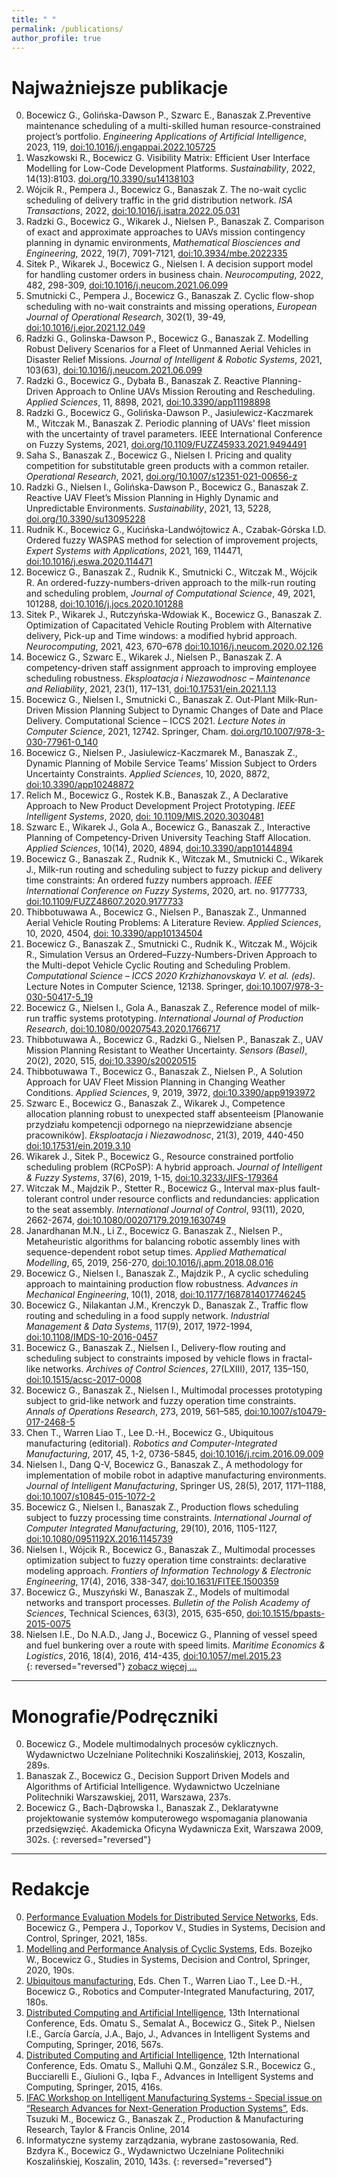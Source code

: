 ```yaml
---
title: " "
permalink: /publications/
author_profile: true
---
```

Najważniejsze publikacje
========================
0. Bocewicz G., Golińska-Dawson P., Szwarc E., Banaszak Z.Preventive maintenance scheduling of a multi-skilled human resource-constrained project’s portfolio. _Engineering Applications of Artificial Intelligence_, 2023, 119, [doi:10.1016/j.engappai.2022.105725](https://doi.org/10.1016/j.engappai.2022.105725)
0. Waszkowski R., Bocewicz G. Visibility Matrix: Efficient User Interface Modelling for Low-Code Development Platforms. _Sustainability_, 2022, 14(13):8103. [doi.org/10.3390/su14138103](https://doi.org/10.3390/su14138103) 
0. Wójcik R., Pempera J., Bocewicz G., Banaszak Z. The no-wait cyclic scheduling of delivery traffic in the grid distribution network. _ISA Transactions_,
2022, [doi:10.1016/j.isatra.2022.05.031](https://doi.org/10.1016/j.isatra.2022.05.031)
0. Radzki G., Bocewicz G., Wikarek J., Nielsen P., Banaszak Z. Comparison of exact and approximate approaches to UAVs mission contingency planning in dynamic environments, _Mathematical Biosciences and Engineering_, 2022, 19(7), 7091-7121, [doi:10.3934/mbe.2022335](http://www.aimspress.com/article/doi/10.3934/mbe.2022335)
0.	Sitek P., Wikarek J., Bocewicz G., Nielsen I. A decision support model for handling customer orders in business chain. _Neurocomputing_, 2022, 482, 298-309, [doi:10.1016/j.neucom.2021.06.099](https://doi.org/10.1016/j.neucom.2021.06.099)
0. Smutnicki C., Pempera J., Bocewicz G., Banaszak Z. Cyclic flow-shop scheduling with no-wait constraints and missing operations, _European Journal of Operational Research_, 302(1), 39-49, [doi:10.1016/j.ejor.2021.12.049](https://doi.org/10.1016/j.ejor.2021.12.049)
0. Radzki G., Golinska-Dawson P., Bocewicz G., Banaszak Z. Modelling Robust Delivery Scenarios for a Fleet of Unmanned Aerial Vehicles in Disaster Relief Missions. _Journal of Intelligent & Robotic Systems_, 2021, 103(63), [doi:10.1016/j.neucom.2021.06.099](https://doi.org/10.1007/s10846-021-01502-2)
0. Radzki G., Bocewicz G., Dybała B., Banaszak Z. Reactive Planning-Driven Approach to Online UAVs Mission Rerouting and Rescheduling. _Applied Sciences_, 11, 8898, 2021, [doi:10.3390/app11198898](https://www.mdpi.com/2076-3417/11/19/8898)
0. Radzki G., Bocewicz G., Golińska-Dawson P., Jasiulewicz-Kaczmarek M., Witczak M., Banaszak Z. Periodic planning of UAVs' fleet mission with the uncertainty of travel parameters. IEEE International Conference on Fuzzy Systems, 2021, [doi.org/10.1109/FUZZ45933.2021.9494491](https://ieeexplore.ieee.org/abstract/document/9494491)
0. Saha S., Banaszak Z., Bocewicz G., Nielsen I. Pricing and quality competition for substitutable green products with a common retailer. _Operational Research_, 2021, [doi.org/10.1007/s12351-021-00656-z](https://doi.org/10.1007/s12351-021-00656-z) 
0. Radzki G., Nielsen I., Golińska-Dawson P., Bocewicz G., Banaszak Z. Reactive UAV Fleet’s Mission Planning in Highly Dynamic and Unpredictable Environments. _Sustainability_, 2021, 13, 5228, [doi.org/10.3390/su13095228](https://doi.org/10.3390/su13095228)
0. Rudnik K., Bocewicz G., Kucińska-Landwójtowicz A., Czabak-Górska I.D. Ordered fuzzy WASPAS method for selection of improvement projects, _Expert Systems with Applications_, 2021, 169, 114471, [doi:10.1016/j.eswa.2020.114471](https://doi.org/10.1016/j.eswa.2020.114471)
0. Bocewicz G., Banaszak Z., Rudnik K., Smutnicki C., Witczak M., Wójcik R. An ordered-fuzzy-numbers-driven approach to the milk-run routing and scheduling problem, _Journal of Computational Science_, 49, 2021, 101288, [doi:10.1016/j.jocs.2020.101288](https://doi.org/10.1016/j.jocs.2020.101288)
0.	Sitek P., Wikarek J., Rutczyńska-Wdowiak K., Bocewicz G., Banaszak Z. Optimization of Capacitated Vehicle Routing Problem with Alternative delivery, Pick-up and Time windows: a modified hybrid approach. _Neurocomputing_, 2021, 423, 670–678 [doi:10.1016/j.neucom.2020.02.126](https://www.sciencedirect.com/science/article/abs/pii/S0925231220307414) 
0. Bocewicz G., Szwarc E., Wikarek J., Nielsen P., Banaszak Z. A competency-driven staff assignment approach to improving employee scheduling robustness. _Eksploatacja i Niezawodnosc – Maintenance and Reliability_, 2021, 23(1), 117–131, [doi:10.17531/ein.2021.1.13](http://dx.doi.org/10.17531/ein.2021.1.13)
0. Bocewicz G., Nielsen I., Smutnicki C., Banaszak Z. Out-Plant Milk-Run-Driven Mission Planning Subject to Dynamic Changes of Date and Place Delivery. Computational Science – ICCS 2021. _Lecture Notes in Computer Science_, 2021, 12742. Springer, Cham. [doi.org/10.1007/978-3-030-77961-0_140](https://doi.org/10.1007/978-3-030-77961-0_140) 
0. Bocewicz G., Nielsen P., Jasiulewicz-Kaczmarek M., Banaszak Z., Dynamic Planning of Mobile Service Teams’ Mission Subject to Orders Uncertainty Constraints. _Applied Sciences_,  10, 2020, 8872, [doi:10.3390/app10248872](https://doi.org/10.3390/app10248872) 
0.	Relich M., Bocewicz G., Rostek K.B., Banaszak Z., A Declarative Approach to New Product Development Project Prototyping. _IEEE Intelligent Systems_, 2020, [doi: 10.1109/MIS.2020.3030481](https://www.computer.org/csdl/magazine/ex/5555/01/09222470/1nTrR5ybDeo)
0.	Szwarc E., Wikarek J., Gola A., Bocewicz G., Banaszak Z., Interactive Planning of Competency-Driven University Teaching Staff Allocation. _Applied Sciences_, 10(14), 2020, 4894, [doi:10.3390/app10144894](https://www.mdpi.com/2076-3417/10/14/4894)
0.	Bocewicz G., Banaszak Z., Rudnik K., Witczak M., Smutnicki C., Wikarek J., Milk-run routing and scheduling subject to fuzzy pickup and delivery time constraints: An ordered fuzzy numbers approach. _IEEE International Conference on Fuzzy Systems_, 2020, art. no. 9177733, [doi:10.1109/FUZZ48607.2020.9177733](https://ieeexplore.ieee.org/document/9177733)
0.	Thibbotuwawa A., Bocewicz G., Nielsen P., Banaszak Z., Unmanned Aerial Vehicle Routing Problems: A Literature Review. _Applied Sciences_, 10, 2020, 4504, [doi: 10.3390/app10134504](https://www.mdpi.com/2076-3417/10/13/4504)
0.	Bocewicz G., Banaszak Z., Smutnicki C., Rudnik K., Witczak M., Wójcik R., Simulation Versus an Ordered–Fuzzy-Numbers-Driven Approach to the Multi-depot Vehicle Cyclic Routing and Scheduling Problem.  _Computational Science – ICCS 2020 Krzhizhanovskaya V. et al. (eds)_. Lecture Notes in Computer Science, 12138. Springer, [doi:10.1007/978-3-030-50417-5_19](https://link.springer.com/chapter/10.1007/978-3-030-50417-5_19)
0.	Bocewicz G., Nielsen I., Gola A., Banaszak Z., Reference model of milk-run traffic systems prototyping. _International Journal of Production Research_, [doi:10.1080/00207543.2020.1766717](https://www.tandfonline.com/doi/abs/10.1080/00207543.2020.1766717)
0.	Thibbotuwawa A., Bocewicz G., Radzki G., Nielsen P., Banaszak Z., UAV Mission Planning Resistant to Weather Uncertainty. _Sensors (Basel)_, 20(2), 2020, 515, [doi:10.3390/s20020515](https://www.mdpi.com/1424-8220/20/2/515) 
0. Thibbotuwawa T., Bocewicz G., Banaszak Z., Nielsen P., A Solution Approach for UAV Fleet Mission Planning in Changing Weather Conditions. _Applied Sciences_, 9, 2019, 3972, [doi:10.3390/app9193972](https://www.mdpi.com/2076-3417/9/19/3972)
0. Szwarc E., Bocewicz G., Banaszak Z., Wikarek J., Competence allocation planning robust to unexpected staff absenteeism [Planowanie przydziału kompetencji odpornego na nieprzewidziane absencje pracowników]. _Eksploatacja i Niezawodnosc_, 21(3), 2019, 440-450 [doi:10.17531/ein.2019.3.10](http://ein.org.pl/2019-03-10)
0. Wikarek J., Sitek P., Bocewicz G., Resource constrained portfolio scheduling problem (RCPoSP): A hybrid approach. _Journal of Intelligent & Fuzzy Systems_, 37(6), 2019, 1-15, [doi:10.3233/JIFS-179364](https://content.iospress.com/articles/journal-of-intelligent-and-fuzzy-systems/ifs179364)
0. Witczak M., Majdzik P., Stetter R., Bocewicz G., Interval max-plus fault-tolerant control under resource conflicts and redundancies: application to the seat assembly. _International Journal of Control_, 93(11), 2020, 2662-2674, [doi:10.1080/00207179.2019.1630749](https://doi.org/10.1080/00207179.2019.1630749)
0. Janardhanan M.N., Li Z., Bocewicz G. Banaszak Z., Nielsen P., Metaheuristic algorithms for balancing robotic assembly lines with sequence-dependent robot setup times. _Applied Mathematical Modelling_, 65, 2019, 256-270, [doi:10.1016/j.apm.2018.08.016](https://www.sciencedirect.com/science/article/abs/pii/S0307904X18304050)
0. Bocewicz G., Nielsen I., Banaszak Z., Majdzik P., A cyclic scheduling approach to maintaining production flow robustness. _Advances in Mechanical Engineering_,  10(1), 2018,  [doi:10.1177/1687814017746245](https://doi.org/10.1177/1687814017746245)
0. Bocewicz G., Nilakantan J.M., Krenczyk D., Banaszak Z., Traffic flow routing and scheduling in a food supply network. _Industrial Management & Data Systems_, 117(9), 2017, 1972-1994, [doi:10.1108/IMDS-10-2016-0457](https://doi.org/10.1108/IMDS-10-2016-0457)
0. Bocewicz G., Banaszak Z.,  Nielsen I., Delivery-flow routing and scheduling subject to constraints imposed by vehicle flows in fractal-like networks. _Archives of Control Sciences_, 27(LXIII), 2017, 135–150, [doi:10.1515/acsc-2017-0008](http://journals.pan.pl/dlibra/publication/120053/edition/104475/content/delivery-flow-routing-and-scheduling-subject-to-constraints-imposed-by-vehicle-flows-in-fractal-like-networks?language=pl)
0. Bocewicz G., Banaszak Z.,  Nielsen I., Multimodal processes prototyping subject to grid-like network and fuzzy operation time constraints. _Annals of Operations Research_, 273, 2019, 561–585, [doi:10.1007/s10479-017-2468-5](https://doi.org/10.1007/s10479-017-2468-5)
0. Chen T., Warren Liao T., Lee D.-H., Bocewicz G., Ubiquitous manufacturing (editorial). _Robotics and Computer-Integrated Manufacturing_, 2017, 45, 1-2, 0736-5845, [doi:10.1016/j.rcim.2016.09.009](https://doi.org/10.1016/j.rcim.2016.09.009)
0. Nielsen I., Dang Q-V, Bocewicz G., Banaszak Z., A methodology for implementation of mobile robot in adaptive manufacturing environments. _Journal of Intelligent Manufacturing_, Springer US, 28(5), 2017, 1171–1188, [doi:10.1007/s10845-015-1072-2](https://doi.org/10.1007/s10845-015-1072-2) 
0. Bocewicz G., Nielsen I., Banaszak Z.,  Production flows scheduling subject to fuzzy processing time constraints. _International Journal of Computer Integrated Manufacturing_, 29(10), 2016, 1105-1127, [doi:10.1080/0951192X.2016.1145739](https://doi.org/10.1080/0951192X.2016.1145739)
0. Nielsen I., Wójcik R., Bocewicz G., Banaszak Z., Multimodal processes optimization subject to fuzzy operation time constraints: declarative modeling approach. _Frontiers of Information Technology & Electronic Engineering_, 17(4), 2016, 338-347, [doi:10.1631/FITEE.1500359](https://doi.org/10.1631/FITEE.1500359)
0. Bocewicz G., Muszyński W., Banaszak Z., Models of multimodal networks and transport processes. _Bulletin of the Polish Academy of Sciences_, Technical Sciences, 63(3), 2015, 635-650, [doi:10.1515/bpasts-2015-0075](http://journals.pan.pl/dlibra/publication/97705/edition/84294/content)
0. Nielsen I.E., Do N.A.D., Jang J., Bocewicz G., Planning of vessel speed and fuel bunkering over a route with speed limits. _Maritime Economics & Logistics_, 2016,  18(4), 2016,  414-435, [doi:10.1057/mel.2015.23](https://doi.org/10.1057/mel.2015.23)   
{: reversed="reversed"}
[zobacz więcej ...](https://www.scopus.com/authid/detail.uri?authorId=23570682300)

----------------------

Monografie/Podręczniki
======================
0. Bocewicz G., Modele multimodalnych procesów cyklicznych. Wydawnictwo Uczelniane Politechniki Koszalińskiej, 2013, Koszalin, 289s. 
0. Banaszak Z., Bocewicz G., Decision Support Driven Models and Algorithms of Artificial Intelligence. Wydawnictwo Uczelniane Politechniki Warszawskiej, 2011, Warszawa, 237s.
0. Bocewicz G., Bach-Dąbrowska I., Banaszak Z., Deklaratywne projektowanie systemów komputerowego wspomagania planowania przedsięwzięć. Akademicka Oficyna Wydawnicza Exit, Warszawa 2009, 302s.
{: reversed="reversed"}

--------

Redakcje
========
0. [Performance Evaluation Models for Distributed Service Networks](https://www.springer.com/gp/book/9783030670627), Eds. Bocewicz G., Pempera J., Toporkov V.,  Studies in Systems, Decision and Control, Springer, 2021, 185s.
0. [Modelling and Performance Analysis of Cyclic Systems](https://www.springer.com/gp/book/9783030276515), Eds. Bozejko W., Bocewicz G., Studies in Systems, Decision and Control, Springer, 2020, 190s.
0. [Ubiquitous manufacturing](https://www.sciencedirect.com/journal/robotics-and-computer-integrated-manufacturing/vol/45/suppl/C), Eds. Chen T., Warren Liao T., Lee D.-H., Bocewicz G., Robotics and Computer-Integrated Manufacturing, 2017, 180s.
0. [Distributed Computing and Artificial Intelligence](https://www.springer.com/gp/book/9783319401614), 13th International Conference, Eds. Omatu S., Semalat A., Bocewicz G., Sitek P., Nielsen I.E., García García, J.A., Bajo, J., Advances in Intelligent Systems and Computing, Springer, 2016, 567s. 
0. [Distributed Computing and Artificial Intelligence](https://www.springer.com/gp/book/9783319196374), 12th International Conference, Eds. Omatu S., Malluhi Q.M., González S.R., Bocewicz G., Bucciarelli E., Giulioni G., Iqba F., Advances in Intelligent Systems and Computing, Springer, 2015, 416s. 
0. [IFAC Workshop on Intelligent Manufacturing Systems - Special issue on “Research Advances for Next-Generation Production Systems”](https://www.tandfonline.com/doi/full/10.1080/21693277.2014.947643), Eds. Tsuzuki M., Bocewicz G., Banaszak Z., Production & Manufacturing Research, Taylor & Francis Online, 2014 
0. Informatyczne systemy zarządzania, wybrane zastosowania, Red. Bzdyra K., Bocewicz G., Wydawnictwo Uczelniane Politechniki Koszalińskiej, Koszalin, 2010, 143s.
{: reversed="reversed"}

